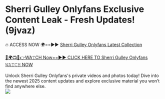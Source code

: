 # Sherri Gulley Onlyfans Exclusive Content Leak - Fresh Updates! (9jvaz)

🔥 ACCESS NOW 🌍==►► <a href="https://tinyurl.com/kvy9nzfs" rel="nofollow">Sherri Gulley Onlyfans Latest Collection</a>
<br><br>
[🔴🌍📺📱👉WA𝚃CH Now==►► CLICK HERE TO Sherri Gulley Onlyfans 𝚆𝙰𝚃𝙲𝙷 NOW](https://tinyurl.com/kvy9nzfs)
<br><br>
Unlock Sherri Gulley Onlyfans's private videos and photos today! Dive into the newest 2025 content updates and explore exclusive material you won’t find anywhere else.
<br>
<a href="https://tinyurl.com/kvy9nzfs" rel="nofollow" data-target="animated-image.originalLink"><img src="https://camo.githubusercontent.com/8a4f000d20f83aca3bf7ec5f350d767afa0574a8a352519fd8cfa583a6f93a33/68747470733a2f2f692e696d6775722e636f6d2f644a486b345a712e676966" data-canonical-src="https://i.imgur.com/dJHk4Zq.gif" style="max-width: 100%; display: inline-block;" data-target="animated-image.originalImage"></a>
<br>

